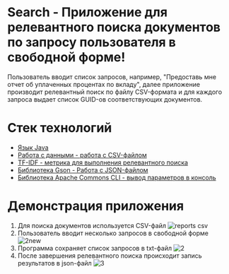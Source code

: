 # Search - Приложение для релевантного поиска документов по запросу пользователя в свободной форме!

Пользователь вводит список запросов, например, "Предоставь мне отчет об уплаченных процентах по вкладу", далее приложение производит релевантный поиск по 
файлу CSV-формата и для каждого запроса выдает список GUID-ов соответствующих документов.

# Стек технологий
- [Язык Java]()
- [Работа с данными - работа с CSV-файлом]()
- [TF-IDF - метрика для выполнения релевантного поиска]()
- [Библиотека Gson - Работа с JSON-файлом]()
- [Библиотека Apache Commons CLI - вывод параметров в консоль]()



 # Демонстрация приложения
1. Для поиска документов используется CSV-файл
![reports csv](https://github.com/user-attachments/assets/0af685a4-4e75-452d-a188-977f3d667aa1)
2. Пользователь вводит несколько запросов в свободной форме
![2new](https://github.com/user-attachments/assets/a2ea29d4-b487-4ee0-88dd-0dc7c43e60dc)
3. Программа сохраняет список запросов в txt-файл
![2](https://github.com/user-attachments/assets/7666a260-84bb-4a8a-bb9b-bb02fbe6b117)
4. После завершения релевантного поиска происходит запись результатов в json-файл
![3](https://github.com/user-attachments/assets/913ee48d-2503-4b1c-bc2f-cdae6947ddc8)
